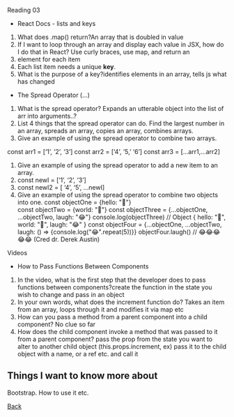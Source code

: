 Reading 03
* React Docs - lists and keys
1. What does .map() return?An array that is doubled in value
2. If I want to loop through an array and display each value in JSX, how do I do that in React? Use curly braces, use map, and return an <li> element for each item
3. Each list item needs a unique __key__.
4. What is the purpose of a key?identifies elements in an array, tells js what has changed
* The Spread Operator (…)
1. What is the spread operator? Expands an utterable object into the list of arr into arguments..?
2. List 4 things that the spread operator can do. Find the largest number in an array, spreads an array, copies an array, combines arrays.
3. Give an example of using the spread operator to combine two arrays.

const arr1 = [‘1’, ’2’, ‘3’]
const arr2 = [‘4’, ’5,’ ‘6’]
const arr3 = […arr1,…arr2]

1. Give an example of using the spread operator to add a new item to an array.
2. const newI = [‘1’, ‘2’, ‘3’]
3. const newI2 = [ ‘4’, ‘5’, …newI]
4. Give an example of using the spread operator to combine two objects into one.
const objectOne = {hello: "🤪"}	
	const objectTwo = {world: "🐻"}
	const objectThree = {...objectOne, ...objectTwo, laugh: "😂"}
	console.log(objectThree) // Object { hello: "🤪", world: "🐻", laugh: "😂" }
	const objectFour = {...objectOne, ...objectTwo, laugh: () => {console.log("😂".repeat(5))}}
	objectFour.laugh() // 😂😂😂😂😂
(Cred dr. Derek Austin)
 
Videos
* How to Pass Functions Between Components
1. In the video, what is the first step that the developer does to pass functions between components?create the function in the state you wish to change and pass in an object
2. In your own words, what does the increment function do? Takes an item from an array, loops through it and modifies it via map etc
3. How can you pass a method from a parent component into a child component? No clue so far
4. How does the child component invoke a method that was passed to it from a parent component? pass the prop from the state you want to alter to another child object (this.props.increment, ex) pass it to the child object with a name, or a ref etc.  and call it 

## Things I want to know more about
Bootstrap. How to use it etc.


[Back](README.md)